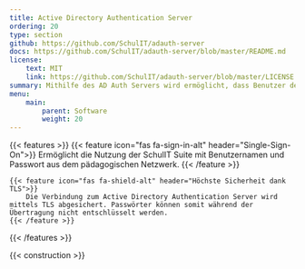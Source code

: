 ```yaml
---
title: Active Directory Authentication Server
ordering: 20
type: section
github: https://github.com/SchulIT/adauth-server
docs: https://github.com/SchulIT/adauth-server/blob/master/README.md
license:
    text: MIT
    link: https://github.com/SchulIT/adauth-server/blob/master/LICENSE.md
summary: Mithilfe des AD Auth Servers wird ermöglicht, dass Benutzer den Benutzernamen und das Passwort aus dem Active Directory nutzen können.
menu:
    main:
        parent: Software
        weight: 20
---
```


{{< features >}}
    {{< feature icon="fas fa-sign-in-alt" header="Single-Sign-On">}}
        Ermöglicht die Nutzung der SchulIT Suite mit Benutzernamen und Passwort aus dem pädagogischen Netzwerk. 
    {{< /feature >}}

    {{< feature icon="fas fa-shield-alt" header="Höchste Sicherheit dank TLS">}}
        Die Verbindung zum Active Directory Authentication Server wird mittels TLS abgesichert. Passwörter können somit während der Übertragung nicht entschlüsselt werden.
    {{< /feature >}}
{{< /features >}}

{{< construction >}}